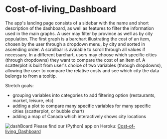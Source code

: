 # Cost-of-living_Dashboard

The app's landing page consists of a sidebar with the name and short description of the dashboard, as well as features to filter the information used in the main graphs. A user may filter by province as well as by city population. The first graph is a barchart illustrating the cost of an item, chosen by the user through a dropdown menu, by city and sorted in ascending order. A scrollbar is avaiable to scroll through all values if necessary. In a different barchart, users may choose which specific cities (through dropdowns) they want to compare the cost of an item of. A scatterplot is built from user's choice of two variables (through dropdowns), allowing the user to compare the relative costs and see which city the data belongs to from a tooltip. 

Stretch goals:
- grouping variables into categories to add filtering option (restaurants, market, leisure, etc)
- adding a plot to compare many specific variables for many specific cities (scatterplot, or bubble chart)
- adding a map of Canada which interactively shows city locations

![dashBoard](reports/AppSketch.png "App Sketch")
Please find our (Python) app on Heroku: [Cost-of-living_Dashboard](https://cost-of-living.herokuapp.com/)

